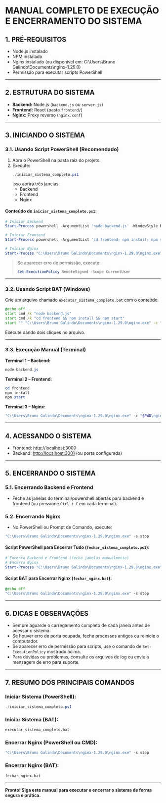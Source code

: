 # MANUAL COMPLETO DE EXECUÇÃO E ENCERRAMENTO DO SISTEMA

## 1. PRÉ-REQUISITOS
- Node.js instalado
- NPM instalado
- Nginx instalado (ou disponível em: C:\Users\Bruno Galindo\Documents\nginx-1.29.0)
- Permissão para executar scripts PowerShell

---

## 2. ESTRUTURA DO SISTEMA
- **Backend:** Node.js (`backend.js` ou `server.js`)
- **Frontend:** React (pasta `frontend/`)
- **Nginx:** Proxy reverso (`nginx.conf`)

---

## 3. INICIANDO O SISTEMA

### 3.1. Usando Script PowerShell (Recomendado)

1. Abra o PowerShell na pasta raiz do projeto.
2. Execute:
   ```powershell
   ./iniciar_sistema_completo.ps1
   ```
   Isso abrirá três janelas:
   - Backend
   - Frontend
   - Nginx

#### Conteúdo do `iniciar_sistema_completo.ps1`:
```powershell
# Iniciar Backend
Start-Process powershell -ArgumentList 'node backend.js' -WindowStyle Normal

# Iniciar Frontend
Start-Process powershell -ArgumentList 'cd frontend; npm install; npm start' -WindowStyle Normal

# Iniciar Nginx
Start-Process "C:\Users\Bruno Galindo\Documents\nginx-1.29.0\nginx.exe" -ArgumentList "-c $PWD\nginx.conf" -WindowStyle Normal
```

> Se aparecer erro de permissão, execute:
> ```powershell
> Set-ExecutionPolicy RemoteSigned -Scope CurrentUser
> ```

---

### 3.2. Usando Script BAT (Windows)

Crie um arquivo chamado `executar_sistema_completo.bat` com o conteúdo:
```bat
@echo off
start cmd /k "node backend.js"
start cmd /k "cd frontend && npm install && npm start"
start "" "C:\Users\Bruno Galindo\Documents\nginx-1.29.0\nginx.exe" -c "%cd%\nginx.conf"
```
Execute dando dois cliques no arquivo.

---

### 3.3. Execução Manual (Terminal)

**Terminal 1 – Backend:**
```powershell
node backend.js
```

**Terminal 2 – Frontend:**
```powershell
cd frontend
npm install
npm start
```

**Terminal 3 – Nginx:**
```powershell
"C:\Users\Bruno Galindo\Documents\nginx-1.29.0\nginx.exe" -c "$PWD\nginx.conf"
```

---

## 4. ACESSANDO O SISTEMA
- Frontend: [http://localhost:3000](http://localhost:3000)
- Backend: [http://localhost:3001](http://localhost:3001) (ou porta configurada)

---

## 5. ENCERRANDO O SISTEMA

### 5.1. Encerrando Backend e Frontend
- Feche as janelas do terminal/powershell abertas para backend e frontend (ou pressione `Ctrl + C` em cada terminal).

### 5.2. Encerrando Nginx
- No PowerShell ou Prompt de Comando, execute:
```powershell
"C:\Users\Bruno Galindo\Documents\nginx-1.29.0\nginx.exe" -s stop
```

#### Script PowerShell para Encerrar Tudo (`fechar_sistema_completo.ps1`):
```powershell
# Encerra Backend e Frontend (fecha janelas manualmente)
# Encerra Nginx
Start-Process "C:\Users\Bruno Galindo\Documents\nginx-1.29.0\nginx.exe" -ArgumentList "-s stop" -WindowStyle Hidden
```

#### Script BAT para Encerrar Nginx (`fechar_nginx.bat`):
```bat
@echo off
"C:\Users\Bruno Galindo\Documents\nginx-1.29.0\nginx.exe" -s stop
```

---

## 6. DICAS E OBSERVAÇÕES
- Sempre aguarde o carregamento completo de cada janela antes de acessar o sistema.
- Se houver erro de porta ocupada, feche processos antigos ou reinicie o computador.
- Se aparecer erro de permissão para scripts, use o comando de `Set-ExecutionPolicy` mostrado acima.
- Para dúvidas ou problemas, consulte os arquivos de log ou envie a mensagem de erro para suporte.

---

## 7. RESUMO DOS PRINCIPAIS COMANDOS

### Iniciar Sistema (PowerShell):
```powershell
./iniciar_sistema_completo.ps1
```

### Iniciar Sistema (BAT):
```bat
executar_sistema_completo.bat
```

### Encerrar Nginx (PowerShell ou CMD):
```powershell
"C:\Users\Bruno Galindo\Documents\nginx-1.29.0\nginx.exe" -s stop
```

### Encerrar Nginx (BAT):
```bat
fechar_nginx.bat
```

---

**Pronto! Siga este manual para executar e encerrar o sistema de forma segura e prática.** 